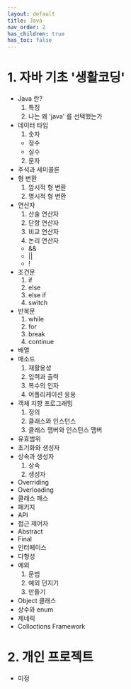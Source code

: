 ```yaml
---
layout: default
title: Java
nav_order: 2
has_children: true
has_toc: false
---
```


# 1. 자바 기초 '생활코딩'

- Java 란?
  1. 특징
  2. 나는 왜 'java' 를 선택했는가
- 데이터 타입
  1. 숫자
    - 정수
    - 실수
  2. 문자
- 주석과 세미콜론
- 형 변환
  1. 암시적 형 변환
  2. 명시적 형 변환
- 연산자
  1. 산술 연산자
  2. 단항 연산자
  3. 비교 연산자
  4. 논리 연산자
    - &&
    - ||
    - !
- 조건문
  1. if
  2. else
  3. else if
  4. switch
- 반복문
  1. while
  2. for
  3. break
  4. continue
- 배열
- 매소드
  1. 재활용성
  2. 입력과 출력
  3. 복수의 인자
  4. 어플리케이션 응용
- 객체 지향 프로그래밍
  1. 정의
  2. 클래스와 인스턴스
  3. 클래스 맴버와 인스턴스 맴버
- 유효범위
- 초기화와 생성자
- 상속과 생성자
  1. 상속
  2. 생성자
- Overriding
- Overloading
- 클래스 패스
- 패키지
- API
- 접근 제어자
- Abstract
- Final
- 인터페이스
- 다형성
- 예외
  1. 문법
  2. 예외 던지기
  3. 만들기
- Object 클래스
- 상수와 enum
- 제네릭
- Colloctions Framework



# 2. 개인 프로젝트
- 미정